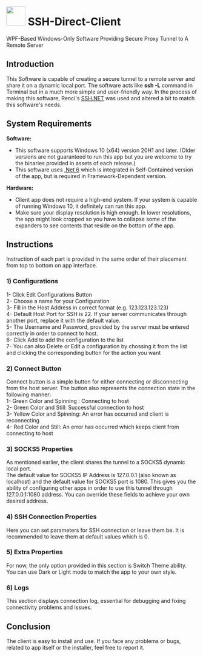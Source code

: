 # <img src="https://i.postimg.cc/QtghNf7w/icon.png" width="50" /> SSH-Direct-Client 
WPF-Based Windows-Only Software Providing Secure Proxy Tunnel to A Remote Server

## Introduction
This Software is capable of creating a secure tunnel to a remote server and share it on a dynamic local port. The software acts like __ssh -L__ command in Terminal but in a much more simple and user-friendly way.
In the process of making this software, Renci's <a href="https://github.com/sshnet/SSH.NET">SSH.NET</a> was used and altered a bit to match this software's needs. 

## System Requirements

<strong>Software:</strong>
- This software supports Windows 10 (x64) version 20H1 and later. (Older versions are not guaranteed to run this app but you are welcome to try the binaries provided in assets of each release.)
- This software uses <a href="https://dotnet.microsoft.com/en-us/download/dotnet/6.0">.Net 6</a> which is integrated in Self-Contained version of the app, but is required in Framework-Dependent version.</br>
  
<strong>Hardware:</strong>
- Client app does not require a high-end system. If your system is capable of running Windows 10, it definitely can run this app.
- Make sure your display resolution is high enough. In lower resolutions, the app might look cropped so you have to collapse some of the expanders to see contents that reside on the bottom of the app.

## Instructions
Instruction of each part is provided in the same order of their placement from top to bottom on app interface.

### 1) Configurations
1- Click Edit Configurations Button<br/>
2- Choose a name for your Configuration<br/>
3- Fill in the Host Address in correct format (e.g. 123.123.123.123)<br/>
4- Default Host Port for SSH is 22. If your server communicates through another port, replace it with the default value.<br/>
5- The Username and Password, provided by the server must be entered correctly in order to connect to host.<br/>
6- Click Add to add the configuration to the list<br/>
7- You can also Delete or Edit a configuration by chossing it from the list and clicking the corresponding button for the action you want<br/>

### 2) Connect Button
Connect button is a simple button for either connecting or disconnecting from the host server. The button also represents the connection state in the following manner:<br/>
1- Green Color and Spinning : Connecting to host<br/>
2- Green Color and Still: Successful connection to host<br/>
3- Yellow Color and Spinning: An error has occurred and client is reconnecting<br/>
4- Red Color and Still: An error has occurred which keeps client from connecting to host<br/>

### 3) SOCKS5 Properties
As mentioned earlier, the client shares the tunnel to a SOCKS5 dynamic local port.<br/>
The default value for SOCKS5 IP Address is 127.0.0.1 (also known as localhost) and the default value for SOCKS5 port is 1080. This gives you the ability of configuring other apps in order to use this tunnel through 127.0.0.1:1080 address. You can override these fields to achieve your own desired address.

### 4) SSH Connection Properties
Here you can set parameters for SSH connection or leave them be. It is recommended to leave them at default values which is 0.

### 5) Extra Properties
For now, the only option provided in this section is Switch Theme ability. You can use Dark or Light mode to match the app to your own style.

### 6) Logs
This section displays connection log, essential for debugging and fixing connectivity problems and issues.

## Conclusion

The client is easy to install and use. If you face any problems or bugs, related to app itself or the installer, feel free to report it.

